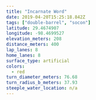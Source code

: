 ```yaml
---
title: "Incarnate Word"
date: 2019-04-20T15:25:18.842Z
tags: ["double-barrel", "socon"]
latitude: 29.4674907
longitude: -98.4699527
elevation_meters: 208
distance_meters: 400
lap_lanes: 8
home_lanes: 8
surface_type: artificial
colors:
  - red
turn_diameter_meters: 76.68
turn_radius_b_meters: 37.93
steeple_water_location: n/a
---
```


